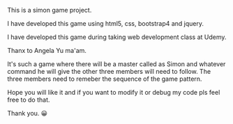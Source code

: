 This is a simon game project.

I have developed this game using html5, css, bootstrap4 and jquery.

I have developed this game during taking web development class at Udemy.

Thanx to Angela Yu ma'am.

It's such a game where there will be a master called as Simon and whatever
command he will give the other three members will need to follow. The three
members need to remeber the sequence of the game pattern.

Hope you will like it and if you want to modify it or debug my code pls
feel free to do that.

Thank you. 😀